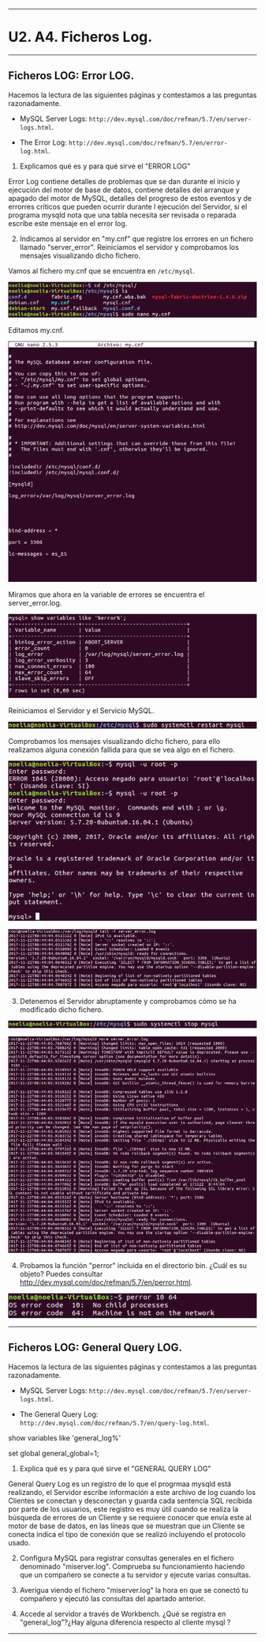 ___

# **U2. A4. Ficheros Log.**

---

## **Ficheros LOG: Error LOG.**

Hacemos la lectura de las siguientes páginas y contestamos a las preguntas razonadamente.

* MySQL Server Logs: `http://dev.mysql.com/doc/refman/5.7/en/server-logs.html`.

* The Error Log: `http://dev.mysql.com/doc/refman/5.7/en/error-log.html`.

1. Explicamos qué es y para qué sirve el "ERROR LOG"

Error Log contiene detalles de problemas que se dan durante el inicio y ejecución del motor de base de datos, contiene detalles del arranque y apagado del motor de MySQL, detalles del progreso de estos eventos y de errorres críticos que pueden ocurrir durante l ejecución del Servidor, si el programa mysqld nota que una tabla necesita ser revisada o reparada escribe este mensaje en el error log.

2. Indicamos al servidor en "my.cnf" que registre los errores en un fichero llamado "server_error". Reiniciamos el servidor y comprobamos los mensajes visualizando dicho fichero.

Vamos al fichero my.cnf que se encuentra en `/etc/mysql`.

![imagen01](./images/01.png)

Editamos my.cnf.

![imagen02](./images/02.png)

Miramos que ahora en la variable de errores se encuentra el server_error.log.

![imagen03](./images/03.png)

Reiniciamos el Servidor y el Servicio MySQL.

![imagen04](./images/04.png)

Comprobamos los mensajes visualizando dicho fichero, para ello realizamos alguna conexión fallida para que se vea algo en el fichero.

![imagen05](./images/05.png)

![imagen06](./images/06.png)

3. Detenemos el Servidor abruptamente y comprobamos cómo se ha modificado dicho fichero.

![imagen07](./images/07.png)

![imagen08](./images/08.png)

4. Probamos la función "perror" incluida en el directorio bin. ¿Cuál es su objeto? Puedes consultar http://dev.mysql.com/doc/refman/5.7/en/perror.html.

![imagen09](./images/09.png)

---

## **Ficheros LOG: General Query LOG.**

Hacemos la lectura de las siguientes páginas y contestamos a las preguntas razonadamente.

* MySQL Server Logs: `http://dev.mysql.com/doc/refman/5.7/en/server-logs.html`.

* The General Query Log: `http://dev.mysql.com/doc/refman/5.7/en/query-log.html`.

show variables like 'general_log%'

set global general_global=1;

1. Explica qué es y para qué sirve el "GENERAL QUERY LOG"

General Query Log es un registro de lo que el progrmaa mysqld está realizando, el Servidor escribe información a este archivo de log cuando los Clientes se conectan y desconectan y guarda cada sentencia SQL recibida por parte de los usuarios, este registro es muy útil cuando se realiza la búsqueda de errores de un Cliente y se requiere conocer que envía este al motor de base de datos, en las líneas que se muestran que un Cliente se conecta indica el tipo de conexión que se realizó incluyendo el protocolo usado.

2. Configura MySQL para registrar consultas generales en el fichero denominado "miserver.log". Comprueba su funcionamiento haciendo que un compañero se conecte a tu servidor y ejecute varias consultas.



3. Averigua viendo el fichero "miserver.log" la hora en que se conectó tu compañero y ejecutó las consultas del apartado anterior.



4. Accede al servidor a través de Workbench. ¿Qué se registra en "general_log"?¿Hay alguna diferencia respecto al cliente mysql ?



---
